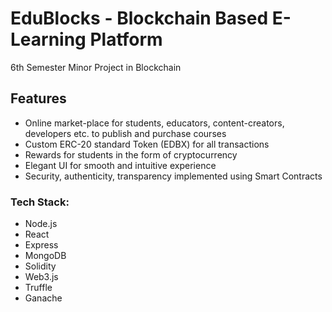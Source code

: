 # EduBlocks - Blockchain Based E-Learning Platform 
6th Semester Minor Project in Blockchain

## Features
- Online market-place for students, educators, content-creators, developers etc. to publish and purchase courses
- Custom ERC-20 standard Token (EDBX) for all transactions
- Rewards for students in the form of cryptocurrency
- Elegant UI for smooth and intuitive experience
- Security, authenticity, transparency implemented using Smart Contracts

### Tech Stack:
- Node.js
- React
- Express
- MongoDB
- Solidity
- Web3.js
- Truffle 
- Ganache 


